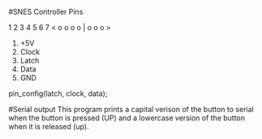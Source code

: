 #SNES Controller Pins

  1 2 3 4   5 6 7
< o o o o | o o o >
	
1) +5V
2) Clock
3) Latch
4) Data
7) GND

pin_config(latch, clock, data);

#Serial output
	This program prints a capital verison of the button to serial when the button is pressed (UP) and a
	lowercase version of the button when it is released (up).